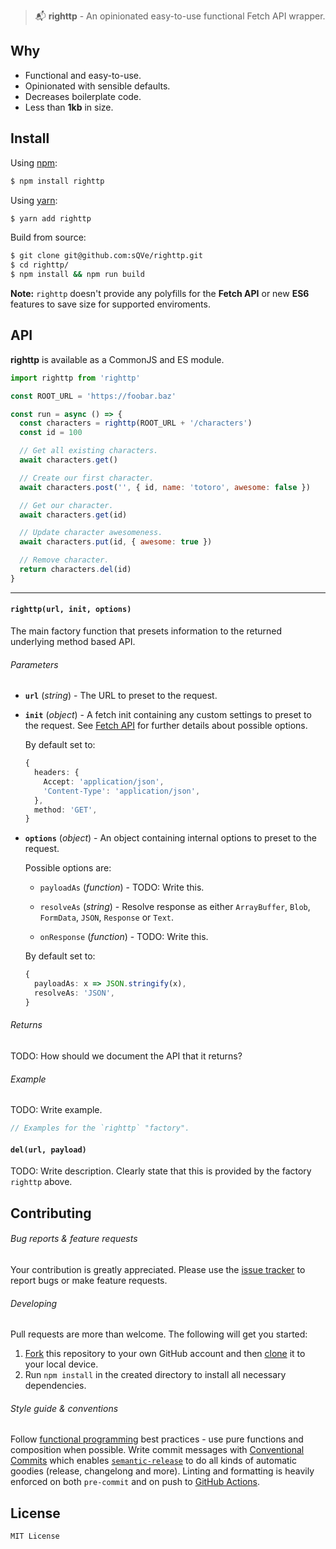 > 📬 **righttp** - An opinionated easy-to-use functional Fetch API wrapper.

## Why

- Functional and easy-to-use.
- Opinionated with sensible defaults.
- Decreases boilerplate code.
- Less than **1kb** in size.

## Install

Using [npm][npm-install]:

```sh
$ npm install righttp
```

Using [yarn][yarn-install]:

```sh
$ yarn add righttp
```

Build from source:

```sh
$ git clone git@github.com:sQVe/righttp.git
$ cd righttp/
$ npm install && npm run build
```

**Note:** `righttp` doesn't provide any polyfills for the **Fetch API** or new
**ES6** features to save size for supported enviroments.

## API

**righttp** is available as a CommonJS and ES module.

```js
import righttp from 'righttp'

const ROOT_URL = 'https://foobar.baz'

const run = async () => {
  const characters = righttp(ROOT_URL + '/characters')
  const id = 100

  // Get all existing characters.
  await characters.get()

  // Create our first character.
  await characters.post('', { id, name: 'totoro', awesome: false })

  // Get our character.
  await characters.get(id)

  // Update character awesomeness.
  await characters.put(id, { awesome: true })

  // Remove character.
  return characters.del(id)
}
```

---

#### `righttp(url, init, options)`

The main factory function that presets information to the returned underlying
method based API.

###### Parameters

- **`url`** (_string_) - The URL to preset to the request.
- **`init`** (_object_) - A fetch init containing any custom settings to
  preset to the request. See [Fetch API][fetch-api] for further details about
  possible options.

  By default set to:

  ```typescript
  {
    headers: {
      Accept: 'application/json',
      'Content-Type': 'application/json',
    },
    method: 'GET',
  }
  ```

- **`options`** (_object_) - An object containing internal options to preset to the request.

  Possible options are:

  - `payloadAs` (_function_) - TODO: Write this.

  - `resolveAs` (_string_) - Resolve response as either `ArrayBuffer`, `Blob`, `FormData`, `JSON`, `Response` or `Text`.

  - `onResponse` (_function_) - TODO: Write this.

  By default set to:

  ```typescript
  {
    payloadAs: x => JSON.stringify(x),
    resolveAs: 'JSON',
  }
  ```

###### Returns

TODO: How should we document the API that it returns?

###### Example

TODO: Write example.

```typescript
// Examples for the `righttp` "factory".
```

#### `del(url, payload)`

TODO: Write description. Clearly state that this is provided by the factory `righttp` above.

## Contributing

###### Bug reports & feature requests

Your contribution is greatly appreciated. Please use the [issue tracker][issue-tracker] to report bugs or make feature requests.

###### Developing

Pull requests are more than welcome. The following will get you started:

1. [Fork][how-to-fork] this repository to your own GitHub account and then [clone][how-to-clone] it to your local device.
2. Run `npm install` in the created directory to install all necessary dependencies.

###### Style guide & conventions

Follow [functional programming][functional-programming] best practices - use pure functions and composition when possible.
Write commit messages with [Conventional Commits][conventional-commits] which enables [`semantic-release`][semantic-release] to do all kinds of automatic goodies (release, changelong and more). Linting and formatting is heavily enforced on both `pre-commit` and on push to [GitHub Actions][github-actions].

## License

```
MIT License
```

<!-- References -->

[conventional-commits]: https://www.conventionalcommits.org
[fetch-api]: https://developer.mozilla.org/en-US/docs/Web/API/WindowOrWorkerGlobalScope/fetch
[functional-programming]: https://en.wikipedia.org/wiki/Functional_programming
[github-actions]: https://github.com/sQVe/righttp/actions
[how-to-clone]: https://help.github.com/articles/cloning-a-repository
[how-to-fork]: https://help.github.com/articles/fork-a-repo
[issue-tracker]: https://github.com/sQVe/righttp/issues
[npm-install]: https://docs.npmjs.com/cli/install
[semantic-release]: https://github.com/semantic-release/semantic-release
[yarn-install]: https://yarnpkg.com/en/docs/getting-started
